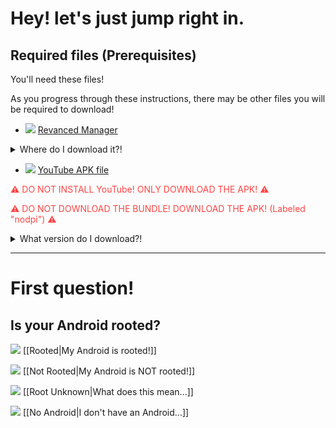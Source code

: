 # Hey! let's just jump right in.

## Required files (Prerequisites)
You'll need these files!

As you progress through these instructions, there may be other files you will be required to download!

- ![](https://cdn.discordapp.com/attachments/803186540359450664/1101814511872245800/fixeddownloadicon.gif) [Revanced Manager](https://github.com/revanced/revanced-manager/releases/latest)

<details><summary>Where do I download it?!</summary><font size="2">Scroll down!<br>
You'll see under "Assets" a file that ends with ".apk".<br>
Go ahead and download that!<br>
Your phone may ask you to enable "Install unknown apps" on your browser so go ahead and just enable that, then try installing again.</font>
</details>

- ![](https://cdn.discordapp.com/attachments/803186540359450664/1101814511872245800/fixeddownloadicon.gif) [YouTube APK file](https://www.apkmirror.com/apk/google-inc/YouTube/YouTube-18-15-40-release/YouTube-18-15-40-2-android-apk-download/)

<font color=#f44>⚠ DO NOT INSTALL YouTube! ONLY DOWNLOAD THE APK! ⚠</font>

<font color=#f44>⚠ DO NOT DOWNLOAD THE BUNDLE! DOWNLOAD THE APK! (Labeled "nodpi") ⚠</font>
<details><summary>What version do I download?!</summary>Open <a href="https://github.com/revanced/revanced-patches/blob/main/README.md">this page</a> in a new tab!<br>
Under "📦 com.google.android.YouTube", click Details.<br>
You can see the version you need under "🏹 Target Version"
</details>


---


# First question!
## Is your Android rooted?

![](https://cdn.discordapp.com/attachments/803186540359450664/1100960373282193449/image_2023-04-26_182246728_1.gif) [[Rooted|My Android is rooted!]]

![](https://cdn.discordapp.com/attachments/803186540359450664/1100960373282193449/image_2023-04-26_182246728_1.gif) [[Not Rooted|My Android is NOT rooted!]]

![](https://cdn.discordapp.com/attachments/803186540359450664/1100960373282193449/image_2023-04-26_182246728_1.gif) [[Root Unknown|What does this mean...]]

![](https://cdn.discordapp.com/attachments/803186540359450664/1100960373282193449/image_2023-04-26_182246728_1.gif) [[No Android|I don't have an Android...]]

